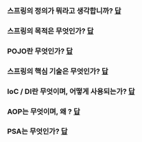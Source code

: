 ### 스프링의 정의가 뭐라고 생각합니까? [답](./1.%20스프링의%20정의.md#스프링의-정의)

### 스프링의 목적은 무엇인가? [답](./2.%20스프링의%20목적.md#복잡함을-상대하는-spring의-전략)

### POJO란 무엇인가? [답](./3.%20POJO%20프로그래밍.md#2-pojo란-무엇인가)

### 스프링의 핵심 기술은 무엇인가? [답](./4.%20스프링의%20기술.md)

### IoC / DI란 무엇이며, 어떻게 사용되는가? [답](./4.%20스프링의%20기술.md#1-제어의-역전ioc--의존관계-주입di)

### AOP는 무엇이며, 왜 ? [답](./4.%20스프링의%20기술.md#2-애스펙트-지향-프로그래밍aop)

### PSA는 무엇인가? [답](./4.%20스프링의%20기술.md#3-포터블-서비스-추상화-psa)

